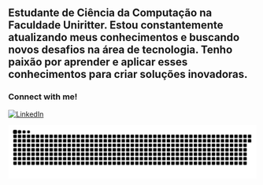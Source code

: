 ## Estudante de Ciência da Computação na Faculdade Uniritter. Estou constantemente atualizando meus conhecimentos e buscando novos desafios na área de tecnologia. Tenho paixão por aprender e aplicar esses conhecimentos para criar soluções inovadoras.


<img align="right" alt="" height="190px" src="./src/study.gif">

<h3 align="left">Connect with me!</h3>


[![LinkedIn](https://img.shields.io/badge/-LinkedIn-000?style=for-the-badge&logo=linkedin&logoColor=FF00F6&color:FFF)](https://www.linkedin.com/in/kethelendeazevedo/)


<!--
**amisticaz/amisticaz** is a ✨ _special_ ✨ repository because its `README.md` (this file) appears on your GitHub profile.

Here are some ideas to get you started:

- 🔭 I’m currently working on ...
- 🌱 I’m currently learning ...
- 👯 I’m looking to collaborate on ...
- 🤔 I’m looking for help with ...
- 💬 Ask me about ...
- 📫 How to reach me: ...
- 😄 Pronouns: ...
- ⚡ Fun fact: ...
-->





<picture align="center">
  <source media="(prefers-color-scheme: dark)" srcset="https://raw.githubusercontent.com/amisticaz/amisticaz/output/github-contribution-grid-snake-dark.svg">
  <source media="(prefers-color-scheme: light)" srcset="https://raw.githubusercontent.com/amisticaz/amisticaz/output/github-contribution-grid-snake-dark.svg">
  <img align="center" alt="github contribution grid snake animation" src="https://raw.githubusercontent.com/amisticaz/amisticaz/output/github-contribution-grid-snake.svg">
</picture>
